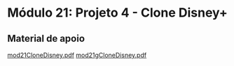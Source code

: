 # Módulo 21: Projeto 4 - Clone Disney+


## Material de apoio
[mod21CloneDisney.pdf](https://github.com/DGzzzzz/Repositorio_arquivos_externos/blob/main/materialApoio/mod21CloneDisney.pdf)
[mod21gCloneDisney.pdf](https://github.com/DGzzzzz/Repositorio_arquivos_externos/blob/main/materialApoio/mod21gCloneDisney.pdf)
